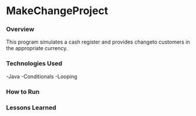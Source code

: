 # MakeChangeProject

### Overview

This program simulates a cash register and provides changeto customers
in the appropriate currency.

### Technologies Used

 -Java
 -Conditionals
 -Looping

### How to Run

### Lessons Learned
